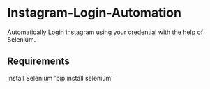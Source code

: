 # Instagram-Login-Automation
Automatically Login instagram using your credential with the help of Selenium.

## Requirements
Install Selenium 
'pip install selenium'


